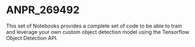 # ANPR_269492
 This set of Notebooks provides a complete set of code to be able to train and leverage your own custom object detection model using the Tensorflow Object Detection API. 
